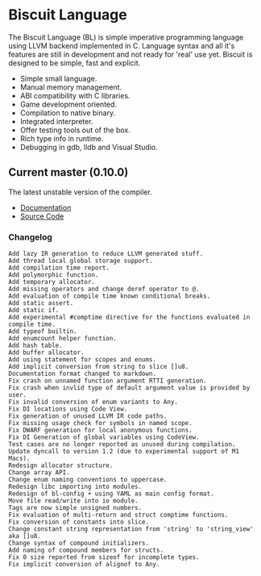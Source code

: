 # Biscuit Language

The Biscuit Language (BL) is simple imperative programming language using LLVM backend implemented
in C. Language syntax and all it's features are still in development and not ready for 'real' use
yet. Biscuit is designed to be simple, fast and explicit.

- Simple small language.
- Manual memory management.
- ABI compatibility with C libraries.
- Game development oriented.
- Compilation to native binary.
- Integrated interpreter.
- Offer testing tools out of the box.
- Rich type info in runtime.
- Debugging in gdb, lldb and Visual Studio.

## Current master (0.10.0)

The latest unstable version of the compiler.

- [Documentation](book/introduction/)
- [Source Code](https://github.com/travisdoor/bl)

### Changelog
```text
Add lazy IR generation to reduce LLVM generated stuff.
Add thread local global storage support.
Add compilation time report.
Add polymorphic function.
Add temporary allocator.
Add missing operators and change deref operator to @.
Add evaluation of compile time known conditional breaks.
Add static assert.
Add static if.
Add experimental #comptime directive for the functions evaluated in compile time.
Add typeof builtin.
Add enumcount helper function.
Add hash table.
Add buffer allocator.
Add using statement for scopes and enums.
Add implicit conversion from string to slice []u8.
Documentation format changed to markdown.
Fix crash on unnamed function argument RTTI generation.
Fix crash when invlid type of default argument value is provided by user.
Fix invalid conversion of enum variants to Any.
Fix DI locations using Code View.
Fix generation of unused LLVM IR code paths.
Fix missing usage check for symbols in named scope.
Fix DWARF generation for local anonymous functions.
Fix DI Generation of global variables using CodeView.
Test cases are no longer reported as unused during compilation.
Update dyncall to version 1.2 (due to experimental support of M1 Macs).
Redesign allocator structure.
Change array API.
Change enum naming conventions to uppercase.
Redesign libc importing into modules.
Redesign of bl-config + using YAML as main config format.
Move file read/write into io module.
Tags are now simple unsigned numbers.
Fix evaluation of multi-return and struct comptime functions.
Fix conversion of constants into slice.
Change constant string representation from 'string' to 'string_view' aka []u8.
Change syntax of compound initializers.
Add naming of compound members for structs.
Fix 0 size reported from sizeof for incomplete types.
Fix implicit conversion of alignof to Any.
```
